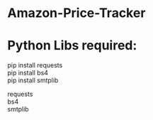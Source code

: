 # Amazon-Price-Tracker

# Python Libs required:
pip install requests <br />
pip install bs4 <br />
pip install smtplib <br />

requests <br />
bs4 <br />
smtplib <br />
